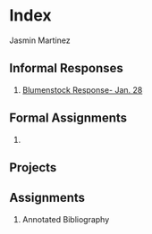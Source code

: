 # Index 

Jasmin Martinez 

## Informal Responses

1. [Blumenstock Response- Jan. 28](https://github.com/jrmartinez01/workshop3/blob/master/bluemenstock.md)

## Formal Assignments 

1. 

## Projects 

## Assignments

 1. Annotated Bibliography 
